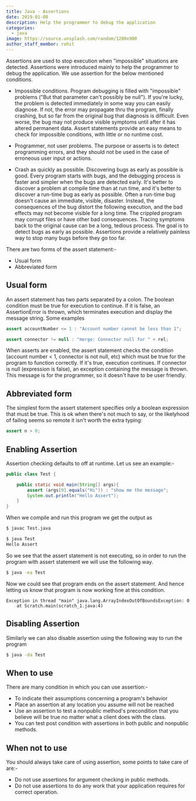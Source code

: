 ```yaml
---
title: Java - Assertions
date: 2019-01-08
description: Help the programmer to debug the application
categories:
  - java
image: https://source.unsplash.com/random/1200x900
author_staff_member: rohit
---
```


Assertions are used to stop execution when "impossible" situations are detected. Assertions were introduced mainly to help the programmer to debug the application. We use assertion for the below mentioned conditions.

- Impossible conditions. Program debugging is filled with "impossible" problems ("But that parameter can't possibly be null"). If you're lucky, the problem is detected immediately in some way you can easily diagnose. If not, the error may propagate thru the program, finally crashing, but so far from the original bug that diagnosis is difficult. Even worse, the bug may not produce visible symptoms until after it has altered permanent data. Assert statements provide an easy means to check for impossible conditions, with little or no runtime cost.

- Programmer, not user problems. The purpose or asserts is to detect programming errors, and they should not be used in the case of erroneous user input or actions.

- Crash as quickly as possible. Discovering bugs as early as possible is good. Every program starts with bugs, and the debugging process is faster and simpler when the bugs are detected early. It's better to discover a problem at compile time than at run time, and it's better to discover a run-time bug as early as possible. Often a run-time bug doesn't cause an immediate, visible, disaster. Instead, the consequences of the bug distort the following execution, and the bad effects may not become visible for a long time. The crippled program may corrupt files or have other bad consequences. Tracing symptoms back to the original cause can be a long, tedious process. The goal is to detect bugs as early as possible. Assertions provide a relatively painless way to stop many bugs before they go too far.

There are two forms of the assert statement:-

- Usual form
- Abbreviated form

## Usual form

An assert statement has two parts separated by a colon. The boolean condition must be true for execution to continue. If it is false, an AssertionError is thrown, which terminates execution and display the message string. Some examples

```java
assert accountNumber <= 1 : "Account number cannot be less than 1";

assert connector != null : "merge: Connector null for " + rel;
```

When asserts are enabled, the assert statement checks the condition (account number < 1, connector is not null, etc) which must be true for the program to function correctly. If it's true, execution continues. If connector is null (expression is false), an exception containing the message is thrown. This message is for the programmer, so it doesn't have to be user friendly.

## Abbreviated form

The simplest form the assert statement specifies only a boolean expression that must be true. This is ok when there's not much to say, or the likelyhood of failing seems so remote it isn't worth the extra typing:

```java
assert n > 0;
```

## Enabling Assertion
Assertion checking defaults to off at runtime. 
Let us see an example:-

```java
public class Test {

	public static void main(String[] args){
		assert (args[0].equals("Hi")) : "show me the message";
		System.out.println("Hello Assert");
	}
}
```

When we compile and run this program we get the output as 

```bash
$ javac Test.java

$ java Test
Hello Assert
```
So we see that the assert statement is not executing, so in order to run the program with assert statement we will use the following way.

```bash
$ java -ea Test
```
Now we could see that program ends on the assert statement. And hence letting us know that program is now working fine at this condition.

```text
Exception in thread "main" java.lang.ArrayIndexOutOfBoundsException: 0
	at Scratch.main(scratch_1.java:4)
```

## Disabling Assertion
Similarly we can also disable assertion using the following way to run the program

```bash
$ java -da Test
```

## When to use

There are many condition in which you can use assertion:-
- To indicate their assumptions concerning a program's behavior
- Place an assertion at any location you assume will not be reached
- Use an assertion to test a nonpublic method's precondition that you believe will be true no matter what a client does with the class.
- You can test post condition with assertions in both public and nonpublic methods.

## When not to use
You should always take care of using assertion, some points to take care of are:-
- Do not use assertions for argument checking in public methods.
- Do not use assertions to do any work that your application requires for correct operation.


























